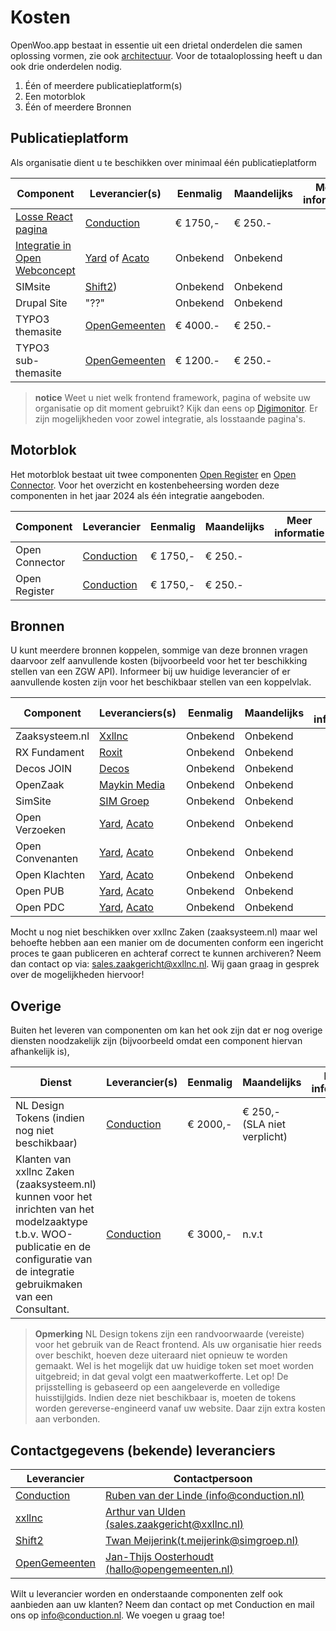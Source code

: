 # Kosten

OpenWoo.app bestaat in essentie uit een drietal onderdelen die samen oplossing vormen, zie ook [architectuur](/docs/techniek/Architectuur.md). Voor de totaaloplossing heeft u dan ook drie onderdelen nodig.

1. Één of meerdere publicatieplatform(s)
2. Een motorblok
3. Één of meerdere Bronnen

## Publicatieplatform

Als organisatie dient u te beschikken over minimaal één publicatieplatform

| Component                     | Leverancier(s)                                             | Eenmalig | Maandelijks | Meer informatie |
|-------------------------------|------------------------------------------------------------|-------------|-------------|-------------|
| [Losse React pagina](https://zuiddrecht.accept.openwoo.app)            | [Conduction](https://conduction.nl/)                       | € 1750,- | € 250.-     |                 |
| [Integratie in Open Webconcept](https://www.alkmaar.nl/bestuur-en-organisatie/open-alkmaar/woo-verzoeken/) | [Yard](https://www.yard.nl/) of [Acato](https://acato.nl/) | Onbekend | Onbekend     |                 |
| SIMsite                      | [Shift2](https://www.shift2.nl/))                       | Onbekend | Onbekend     |                 |
| Drupal Site                   | "??"                                                       | Onbekend | Onbekend     |                 |
| TYPO3 themasite              | [OpenGemeenten](https://www.opengemeenten.nl/oplossingen/website-en-koppeling-voor-de-wet-open-overheid)             | € 4000.- | € 250.-     |                 |
| TYPO3 sub-themasite              | [OpenGemeenten](https://www.opengemeenten.nl/oplossingen/website-en-koppeling-voor-de-wet-open-overheid)             | € 1200.- | € 250.-     |                 |


> **notice**
> Weet u niet welk frontend framework, pagina of website uw organisatie op dit moment gebruikt? Kijk dan eens op [Digimonitor](https://www.digimonitor.nl/cms-en/gemeenten/). Er zijn mogelijkheden voor zowel integratie, 
> als losstaande pagina's.

## Motorblok

Het motorblok bestaat uit twee componenten [Open Register](https://index.openregisters.app/) en [Open Connector](https://www.conduction.nl/). Voor het overzicht en kostenbeheersing worden deze componenten in het jaar 2024 als één integratie aangeboden.

| Component | Leverancier                                                          | Eenmalig | Maandelijks | Meer informatie |
|-----------|----------------------------------------------------------------------|----------|-------------|-------------|
| Open Connector | [Conduction](https://conduction.nl/) | € 1750,-  | € 250.-      |                 |
| Open Register | [Conduction](https://conduction.nl/) | € 1750,- | € 250.-      |                 |

## Bronnen

U kunt meerdere bronnen koppelen, sommige van deze bronnen vragen daarvoor zelf aanvullende kosten (bijvoorbeeld voor het ter beschikking stellen van een ZGW API). Informeer bij uw huidige leverancier of er aanvullende kosten zijn voor het beschikbaar stellen van een koppelvlak.

| Component        | Leveranciers(s)                                          | Eenmalig | Maandelijks | Meer informatie |
|------------------|----------------------------------------------------------|----------|-------------|-------------|
| Zaaksysteem.nl   | [Xxllnc](https://xxllnc.nl/)                             | Onbekend | Onbekend     |                 |
| RX Fundament     | [Roxit](https://www.roxit.nl/)                           | Onbekend | Onbekend     |                 |
| Decos JOIN       | [Decos](https://www.decos.com/nl)                        | Onbekend | Onbekend     |                 |
| OpenZaak         | [Maykin Media](https://www.maykinmedia.nl/nl/)           | Onbekend | Onbekend     |                 |
| SimSite          | [SIM Groep](https://www.simgroep.nl/)                    | Onbekend | Onbekend     |                 |
| Open Verzoeken   | [Yard](https://www.yard.nl/), [Acato](https://acato.nl/) | Onbekend | Onbekend     |                 |
| Open Convenanten | [Yard](https://www.yard.nl/), [Acato](https://acato.nl/) | Onbekend | Onbekend     |                 |
| Open Klachten    | [Yard](https://www.yard.nl/), [Acato](https://acato.nl/) | Onbekend | Onbekend     |                 |
| Open PUB         | [Yard](https://www.yard.nl/), [Acato](https://acato.nl/) | Onbekend | Onbekend     |                 |
| Open PDC         | [Yard](https://www.yard.nl/), [Acato](https://acato.nl/) | Onbekend | Onbekend     |                 |

Mocht u nog niet beschikken over xxllnc Zaken (zaaksysteem.nl) maar wel behoefte hebben aan een manier om de documenten conform een ingericht proces te gaan publiceren en achteraf correct te kunnen archiveren? Neem dan contact op via: [sales.zaakgericht@xxllnc.nl](mailto:sales.zaakgericht@xxllnc.nl). Wij gaan graag in gesprek over de mogelijkheden hiervoor!

## Overige

Buiten het leveren van componenten om kan het ook zijn dat er nog overige diensten noodzakelijk zijn (bijvoorbeeld omdat een component hiervan afhankelijk is),

| Dienst                                         | Leverancier(s)  | Eenmalig | Maandelijks                |Meer informatie |
|------------------------------------------------|----------------------|----------|----------------------------|-------------|
| NL Design Tokens (indien nog niet beschikbaar) | [Conduction](https://conduction.nl/) | € 2000,- | € 250,- (SLA niet verplicht) |                 |
| Klanten van xxllnc Zaken (zaaksysteem.nl) kunnen voor het inrichten van het modelzaaktype t.b.v. WOO-publicatie en de configuratie van de integratie gebruikmaken van een Consultant. | [Conduction](https://conduction.nl/) | € 3000,- | n.v.t                      |                 |

> **Opmerking**
> NL Design tokens zijn een randvoorwaarde (vereiste) voor het gebruik van de React frontend. Als uw organisatie hier reeds over beschikt, hoeven deze uiteraard niet opnieuw te worden gemaakt. Wel is het mogelijk dat uw huidige token set moet worden uitgebreid; in dat geval volgt een maatwerkofferte. Let op! De prijsstelling is gebaseerd op een aangeleverde en volledige huisstijlgids. Indien deze niet beschikbaar is, moeten de tokens worden gereverse-engineerd vanaf uw website. Daar zijn extra kosten aan verbonden.

## Contactgegevens (bekende) leveranciers

| Leverancier                                    | Contactpersoon                                                                       |
|------------------------------------------------|--------------------------------------------------------------------------------------|
| [Conduction](https://conduction.nl/)           | [Ruben van der Linde (info@conduction.nl)](mailto:info@conduction.nl)                |
| [xxllnc](https://xxllnc.nl/)                   | [Arthur van Ulden (sales.zaakgericht@xxllnc.nl)](mailto:sales.zaakgericht@xxllnc.nl) |
| [Shift2](https://www.shift2.nl/)          | [Twan Meijerink(t.meijerink@simgroep.nl)](mailto:t.meijerink@simgroep.nl)             |                            |
| [OpenGemeenten](https://www.opengemeenten.nl/) | [Jan-Thijs Oosterhoudt (hallo@opengemeenten.nl)](mailto:hallo@opengemeenten.nl)      |

Wilt u leverancier worden en onderstaande componenten zelf ook aanbieden aan uw klanten? Neem dan contact op met Conduction en mail ons op [info@conduction.nl](mailto:info@conduction.n). We voegen u graag toe!
